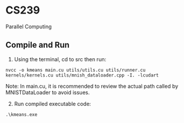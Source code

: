 # CS239
Parallel Computing

## Compile and Run
1. Using the terminal, cd to src then run:
```
nvcc -o kmeans main.cu utils/utils.cu utils/runner.cu kernels/kernels.cu utils/mnish_dataloader.cpp -I. -lcudart
```
Note:
In main.cu, it is recommended to review the actual path called by MNISTDataLoader to avoid issues.
<br>     

2. Run compiled executable code:

```
.\kmeans.exe
```

